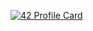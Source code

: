 [![42 Profile Card](https://1337-readme.vercel.app/api/profile?cursus=42&dark=true&login=amessah)](https://github.com/mohouyizme/1337-readme)

<!---
abdelbarimessah/abdelbarimessah is a ✨ special ✨ repository because its `README.md` (this file) appears on your GitHub profile.
You can click the Preview link to take a look at your changes.
--->
